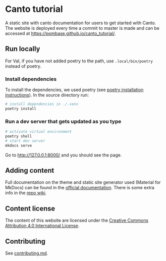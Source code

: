 # Canto tutorial

A static site with canto documentation for users to get started with Canto. The website is deployed every time a commit to master is made and can be accessed at https://pombase.github.io/canto_tutorial/.

## Run locally

For Val, if you have not added poetry to the path, use `.local/bin/poetry` instead of poetry.

### Install dependencies

To install the dependencies, we used poetry (see [poetry installation instructions](https://python-poetry.org/docs/)). In the source directory run:

```bash
# install dependencies in ./.venv
poetry install
```

### Run a dev server that gets updated as you type

```bash
# activate virtual environment
poetry shell
# start dev server
mkdocs serve
```

Go to http://127.0.0.1:8000/ and you should see the page.

## Adding content

Full documentation on the theme and static site generator used (Material for MkDocs) can be found in the [official documentation](https://squidfunk.github.io/mkdocs-material/). There is some extra info in the [repo wiki](https://github.com/pombase/canto_tutorial/wiki).

## Content license

The content of this website are licensed under the [Creative Commons Attribution 4.0 International License](https://creativecommons.org/licenses/by/4.0).

## Contributing

See [contributing.md](./docs/contributing.md).
